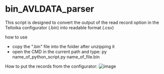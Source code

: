 # bin_AVLDATA_parser
This script is designed to convert the output of the read record option in the Teltoika configurator (.bin) into readable format (.csv)

how to use
- copy the ".bin" file into the folder after unzipping it 
- open the CMD in the current path and type: py name_of_python_script.py name_of_file.bin


How to put the records from the configurator:
![image](https://github.com/Allaithkh/bin_AVLDATA_parser/assets/97777362/c646df44-6d4d-4e76-8ae9-20448c2f0cba)
